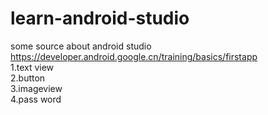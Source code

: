 # learn-android-studio
some source about android studio  
<https://developer.android.google.cn/training/basics/firstapp>  
1.text view  
2.button  
3.imageview  
4.pass word  